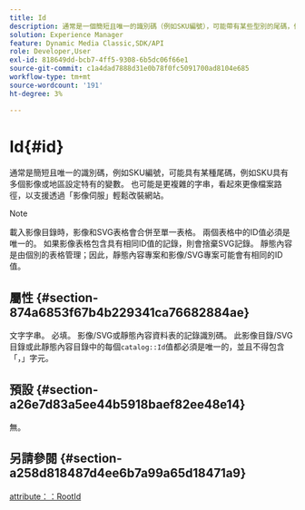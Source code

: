 ```yaml
---
title: Id
description: 通常是一個簡短且唯一的識別碼（例如SKU編號），可能帶有某些型別的尾碼，例如SKU具有多個影像或地區設定特有的變數。
solution: Experience Manager
feature: Dynamic Media Classic,SDK/API
role: Developer,User
exl-id: 818649dd-bcb7-4ff5-9308-6b5dc06f66e1
source-git-commit: c1a4dad7888d31e0b78f0fc5091700ad8104e685
workflow-type: tm+mt
source-wordcount: '191'
ht-degree: 3%

---
```


# Id{#id}

通常是簡短且唯一的識別碼，例如SKU編號，可能具有某種尾碼，例如SKU具有多個影像或地區設定特有的變數。 也可能是更複雜的字串，看起來更像檔案路徑，以支援透過「影像伺服」輕鬆改裝網站。

>[!NOTE]
>
>載入影像目錄時，影像和SVG表格會合併至單一表格。 兩個表格中的ID值必須是唯一的。 如果影像表格包含具有相同ID值的記錄，則會捨棄SVG記錄。 靜態內容是由個別的表格管理；因此，靜態內容專案和影像/SVG專案可能會有相同的ID值。

## 屬性 {#section-874a6853f67b4b229341ca76682884ae}

文字字串。 必填。 影像/SVG或靜態內容資料表的記錄識別碼。 此影像目錄/SVG目錄或此靜態內容目錄中的每個`catalog::Id`值都必須是唯一的，並且不得包含「，」字元。

## 預設 {#section-a26e7d83a5ee44b5918baef82ee48e14}

無。

## 另請參閱 {#section-a258d818487d4ee6b7a99a65d18471a9}

[attribute：：RootId](../../../../../../is-api/image-catalog/image-serving-api-ref/c-image-catalog-reference/c-attributes-reference/r-rootid.md#reference-13653312925e4a08b90f99961d53f546)

